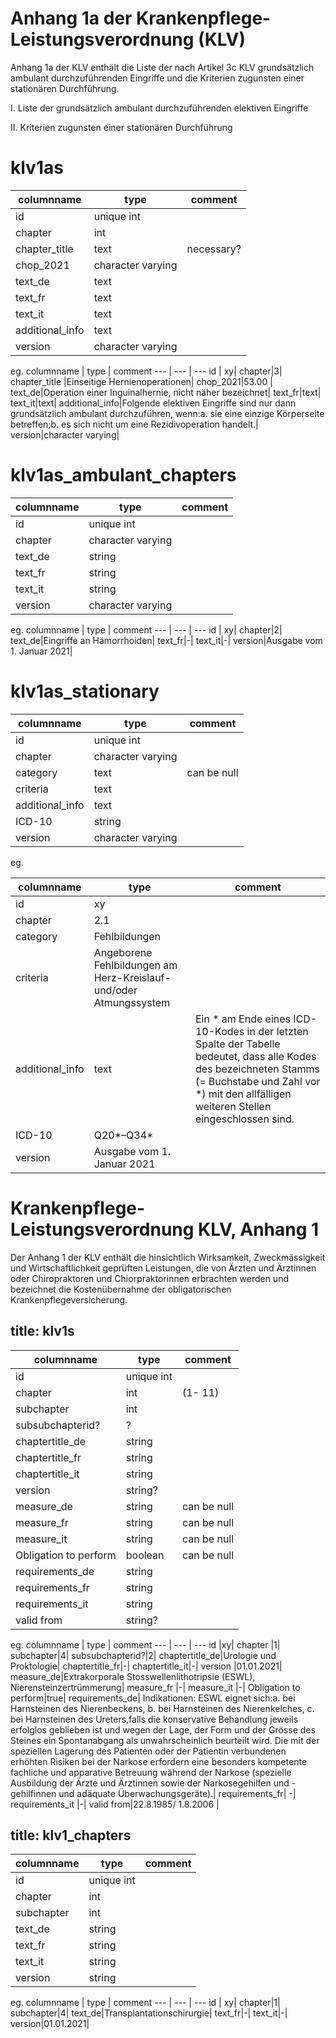 # Anhang 1a der Krankenpflege-Leistungsverordnung (KLV)

Anhang 1a der KLV enthält die Liste der nach Artikel 3c KLV grundsätzlich ambulant durchzuführenden Eingriffe und die Kriterien zugunsten einer stationären Durchführung.


I. Liste der grundsätzlich ambulant durchzuführenden elektiven Eingriffe

II. Kriterien zugunsten einer stationären Durchführung

# klv1as

columnname | type | comment
--- | --- | ---
id | unique int| 
chapter|int|
chapter_title |text|necessary?
chop_2021|character varying|
text_de|text|
text_fr|text|
text_it|text|
additional_info|text|
version|character varying|

eg.
columnname | type | comment
--- | --- | ---
id | xy| 
chapter|3|
chapter_title |Einseitige Hernienoperationen|
chop_2021|53.00 |
text_de|Operation einer Inguinalhernie, nicht näher bezeichnet| 
text_fr|text|
text_it|text|
additional_info|Folgende elektiven Eingriffe sind nur dann grundsätzlich ambulant durchzuführen, wenn:a. sie eine einzige Körperseite betreffen;b. es sich nicht um eine Rezidivoperation handelt.|
version|character varying|

# klv1as_ambulant_chapters
columnname | type | comment
--- | --- | ---
id | unique int| 
chapter|character varying|
text_de|string|
text_fr|string|
text_it|string|
version|character varying|

eg.
columnname | type | comment
--- | --- | ---
id | xy| 
chapter|2|
text_de|Eingriffe an Hämorrhoiden|
text_fr|-|
text_it|-|
version|Ausgabe vom 1. Januar 2021|


# klv1as_stationary

columnname | type | comment
--- | --- | ---
id | unique int| 
chapter|character varying|
category|text| can be null
criteria|text|
additional_info|text|
ICD-10|string|
version|character varying|

eg. 

columnname | type | comment
--- | --- | ---
id | xy| 
chapter|2.1|
category|Fehlbildungen|
criteria|Angeborene Fehlbildungen am Herz-Kreislauf- und/oder Atmungssystem|
additional_info|text|Ein * am Ende eines ICD-10-Kodes in der letzten Spalte der Tabelle bedeutet, dass alle Kodes des bezeichneten Stamms (= Buchstabe und Zahl vor *) mit den allfälligen weiteren Stellen eingeschlossen sind.
ICD-10|Q20*–Q34*|
version|Ausgabe vom 1. Januar 2021|

# Krankenpflege-Leistungsverordnung KLV, Anhang 1

Der Anhang 1 der KLV enthält die hinsichtlich Wirksamkeit, Zweckmässigkeit und Wirtschaftlichkeit geprüften Leistungen, die von Ärzten und Ärztinnen oder Chiropraktoren und Chiorpraktorinnen erbrachten werden und bezeichnet die Kostenübernahme der obligatorischen Krankenpflegeversicherung. 

## title: klv1s

columnname | type | comment
--- | --- | ---
id | unique int| 
chapter | int| (1- 11)
subchapter | int| 
subsubchapterid?|?|
chaptertitle_de | string| 
chaptertitle_fr | string| 
chaptertitle_it | string| 
version | string?| 
measure_de | string| can be null
measure_fr | string| can be null
measure_it | string| can be null
Obligation to perform |  boolean| can be null
requirements_de | string| 
requirements_fr | string| 
requirements_it | string| 
valid from | string?| 
					
eg.
columnname | type | comment
--- | --- | ---
id |xy|
chapter |1|
subchapter|4|
subsubchapterid?|2|
chaptertitle_de|Urologie und Proktologie|
chaptertitle_fr|-|
chaptertitle_it|-|
version |01.01.2021|
measure_de|Extrakorporale Stosswellenlithotripsie (ESWL), Nierensteinzertrümmerung|
measure_fr |-|
measure_it |-|
Obligation to perform|true|
requirements_de| Indikationen: ESWL eignet sich:a. bei Harnsteinen des Nierenbeckens, b. bei Harnsteinen des Nierenkelches, c. bei Harnsteinen des Ureters,falls die konservative Behandlung jeweils erfolglos geblieben ist und wegen der Lage, der Form und der Grösse des Steines ein Spontanabgang als unwahrscheinlich beurteilt wird. Die mit der speziellen Lagerung des Patienten oder der Patientin verbundenen erhöhten Risiken bei der Narkose erfordern eine besonders kompetente fachliche und apparative Betreuung während der Narkose (spezielle Ausbildung der Ärzte und Ärztinnen sowie der Narkosegehilfen und -gehilfinnen und adäquate Überwachungsgeräte).|
requirements_fr| -|
requirements_it	|-|	
valid from|22.8.1985/ 1.8.2006 	|


## title: klv1_chapters
columnname | type | comment
--- | --- | ---
id | unique int| 
chapter|int|
subchapter|int|
text_de|string|
text_fr|string|
text_it|string|
version|string|

eg.
columnname | type | comment
--- | --- | ---
id | xy| 
chapter|1|
subchapter|4|
text_de|Transplantationschirurgie|
text_fr|-|
text_it|-|
version|01.01.2021|
